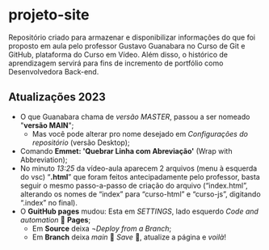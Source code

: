 # projeto-site
 Repositório criado para armazenar e disponibilizar informações do que foi proposto em aula pelo professor Gustavo Guanabara no Curso de Git e GitHub, plataforma do Curso em Vídeo. Além disso, o histórico de aprendizagem servirá para fins de incremento de portfólio como Desenvolvedora Back-end.


## Atualizações 2023

- O que Guanabara chama de *versão MASTER*, passou a ser nomeado "**versão MAIN**";
    - Mas você pode alterar pro nome desejado em *Configurações do repositório* (versão Desktop);
- Comando **Emmet: 'Quebrar Linha com Abreviação'** (Wrap with Abbreviation);
- No minuto _13:25_ da vídeo-aula aparecem 2 arquivos (menu à esquerda do vsc) “**.html**” que foram feitos antecipadamente pelo professor, basta seguir o mesmo passo-a-passo de criação do arquivo (“index.html”, alterando os nomes de “index” para “curso-html” e “curso-js”, digitando “.index” no final).
- O **GuitHub pages** mudou: Esta em _SETTINGS_, lado esquerdo _Code and automation_  **Pages**;
    - Em **Source** deixa ¬_Deploy from a Branch_;
    - Em **Branch** deixa _main_  *Save* , atualize a página e _voilà_!